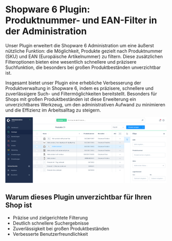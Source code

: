 # Shopware 6 Plugin: Produktnummer- und EAN-Filter in der Administration

Unser Plugin erweitert die Shopware 6 Administration um eine äußerst nützliche Funktion: die Möglichkeit, Produkte gezielt nach Produktnummer (SKU) und EAN (Europäische Artikelnummer) zu filtern. Diese zusätzlichen Filteroptionen bieten eine wesentlich schnellere und präzisere Suchfunktion, die besonders bei großen Produktbeständen unverzichtbar ist.

Insgesamt bietet unser Plugin eine erhebliche Verbesserung der Produktverwaltung in Shopware 6, indem es präzisere, schnellere und zuverlässigere Such- und Filtermöglichkeiten bereitstellt. Besonders für Shops mit großen Produktbeständen ist diese Erweiterung ein unverzichtbares Werkzeug, um den administrativen Aufwand zu minimieren und die Effizienz im Arbeitsalltag zu steigern.

![Optimierte Lieferzeitberechnung ohne Wochenende für Showpare 6](images/shopware-6-plugin-produktnummer-ean-filter.png)

## Warum dieses Plugin unverzichtbar für Ihren Shop ist

* Präzise und zielgerichtete Filterung
* Deutlich schnellere Suchergebnisse
* Zuverlässigkeit bei großen Produktbeständen
* Verbesserte Benutzerfreundlichkeit



